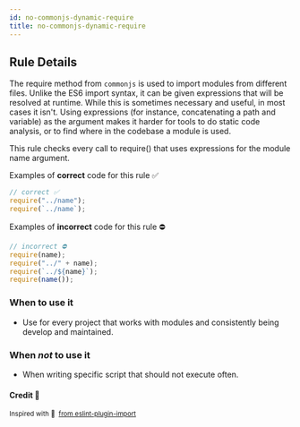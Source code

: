 ```yaml
---
id: no-commonjs-dynamic-require
title: no-commonjs-dynamic-require
---
```


## Rule Details

The require method from `commonjs` is used to import modules from different files. Unlike the ES6 import syntax, it can be given expressions that will be resolved at runtime. While this is sometimes necessary and useful, in most cases it isn't. Using expressions (for instance, concatenating a path and variable) as the argument makes it harder for tools to do static code analysis, or to find where in the codebase a module is used.

This rule checks every call to require() that uses expressions for the module name argument.

Examples of **correct** code for this rule ✅

```typescript
// correct ✅
require("../name");
require(`../name`);
```

Examples of **incorrect** code for this rule ⛔️

```typescript
// incorrect ⛔️
require(name);
require("../" + name);
require(`../${name}`);
require(name());
```

### When to use it

- Use for every project that works with modules and consistently being develop and maintained.

### When _not_ to use it

- When writing specific script that should not execute often.

#### Credit 🙏

<sup>

Inspired with 💜 &nbsp;[from eslint-plugin-import](https://github.com/import-js/eslint-plugin-import/blob/main/docs/rules/no-dynamic-require.md)

</sup>

